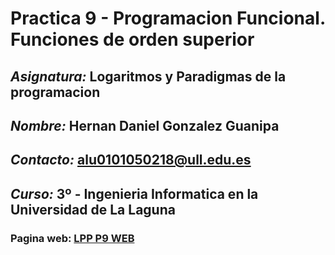# Practica 9 - Programacion Funcional. Funciones de orden superior

## *Asignatura:* Logaritmos y Paradigmas de la programacion

## *Nombre:* Hernan Daniel Gonzalez Guanipa

## *Contacto:* alu0101050218@ull.edu.es

## *Curso:* 3º - Ingenieria Informatica en la Universidad de La Laguna

### Pagina web: [LPP P9 WEB](https://alu0101050218.github.io/lpp-p9-web/)
